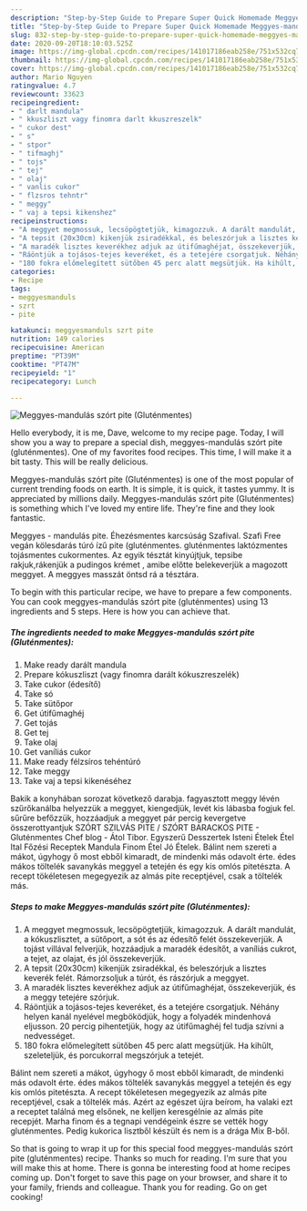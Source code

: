 ```yaml
---
description: "Step-by-Step Guide to Prepare Super Quick Homemade Meggyes-mandulás szórt pite (Gluténmentes)"
title: "Step-by-Step Guide to Prepare Super Quick Homemade Meggyes-mandulás szórt pite (Gluténmentes)"
slug: 832-step-by-step-guide-to-prepare-super-quick-homemade-meggyes-mandulas-szort-pite-glutenmentes
date: 2020-09-20T18:10:03.525Z
image: https://img-global.cpcdn.com/recipes/141017186eab258e/751x532cq70/meggyes-mandulas-szort-pite-glutenmentes-recept-foto.jpg
thumbnail: https://img-global.cpcdn.com/recipes/141017186eab258e/751x532cq70/meggyes-mandulas-szort-pite-glutenmentes-recept-foto.jpg
cover: https://img-global.cpcdn.com/recipes/141017186eab258e/751x532cq70/meggyes-mandulas-szort-pite-glutenmentes-recept-foto.jpg
author: Mario Nguyen
ratingvalue: 4.7
reviewcount: 33623
recipeingredient:
- " darlt mandula"
- " kkuszliszt vagy finomra darlt kkuszreszelk"
- " cukor dest"
- " s"
- " stpor"
- " tifmaghj"
- " tojs"
- " tej"
- " olaj"
- " vanlis cukor"
- " flzsros tehntr"
- " meggy"
- " vaj a tepsi kikenshez"
recipeinstructions:
- "A meggyet megmossuk, lecsöpögtetjük, kimagozzuk. A darált mandulát, a kókuszlisztet, a sütőport, a sót és az édesítő felét összekeverjük. A tojást villával felverjük, hozzáadjuk a maradék édesítőt, a vaníliás cukrot, a tejet, az olajat, és jól összekeverjük."
- "A tepsit (20x30cm) kikenjük zsiradékkal, és beleszórjuk a lisztes keverék felét. Rámorzsoljuk a túrót, és rászórjuk a meggyet."
- "A maradék lisztes keverékhez adjuk az útifűmaghéjat, összekeverjük, és a meggy tetejére szórjuk."
- "Ráöntjük a tojásos-tejes keveréket, és a tetejére csorgatjuk. Néhány helyen kanál nyelével megböködjük, hogy a folyadék mindenhová eljusson. 20 percig pihentetjük, hogy az útifűmaghéj fel tudja szívni a nedvességet."
- "180 fokra előmelegített sütőben 45 perc alatt megsütjük. Ha kihűlt, szeleteljük, és porcukorral megszórjuk a tetejét."
categories:
- Recipe
tags:
- meggyesmanduls
- szrt
- pite

katakunci: meggyesmanduls szrt pite 
nutrition: 149 calories
recipecuisine: American
preptime: "PT39M"
cooktime: "PT47M"
recipeyield: "1"
recipecategory: Lunch

---
```



![Meggyes-mandulás szórt pite (Gluténmentes)](https://img-global.cpcdn.com/recipes/141017186eab258e/751x532cq70/meggyes-mandulas-szort-pite-glutenmentes-recept-foto.jpg)

Hello everybody, it is me, Dave, welcome to my recipe page. Today, I will show you a way to prepare a special dish, meggyes-mandulás szórt pite (gluténmentes). One of my favorites food recipes. This time, I will make it a bit tasty. This will be really delicious.

Meggyes-mandulás szórt pite (Gluténmentes) is one of the most popular of current trending foods on earth. It is simple, it is quick, it tastes yummy. It is appreciated by millions daily. Meggyes-mandulás szórt pite (Gluténmentes) is something which I've loved my entire life. They're fine and they look fantastic.

Meggyes - mandulás pite. Éhezésmentes karcsúság Szafival. Szafi Free vegán kölesdarás túró ízű pite (gluténmentes. gluténmentes laktózmentes tojásmentes cukormentes. Az egyik tésztát kinyújtjuk, tepsibe rakjuk,rákenjük a pudingos krémet , amibe előtte belekeverjük a magozott meggyet. A meggyes masszát öntsd rá a tésztára.


To begin with this particular recipe, we have to prepare a few components. You can cook meggyes-mandulás szórt pite (gluténmentes) using 13 ingredients and 5 steps. Here is how you can achieve that.

<!--inarticleads1-->

##### The ingredients needed to make Meggyes-mandulás szórt pite (Gluténmentes):

1. Make ready  darált mandula
1. Prepare  kókuszliszt (vagy finomra darált kókuszreszelék)
1. Take  cukor (édesítő)
1. Take  só
1. Take  sütőpor
1. Get  útifűmaghéj
1. Get  tojás
1. Get  tej
1. Take  olaj
1. Get  vaníliás cukor
1. Make ready  félzsíros tehéntúró
1. Take  meggy
1. Take  vaj a tepsi kikenéséhez


Bakik a konyhában sorozat következő darabja. fagyasztott meggy lévén szűrőkanálba helyezzük a meggyet, kiengedjük, levét kis lábasba fogjuk fel. sűrűre befőzzük, hozzáadjuk a meggyet pár percig kevergetve összerottyantjuk SZÓRT SZILVÁS PITE / SZÓRT BARACKOS PITE - Gluténmentes Chef blog - Átol Tibor. Egyszerű Desszertek Isteni Ételek Étel Ital Főzési Receptek Mandula Finom Étel Jó Ételek. Bálint nem szereti a mákot, úgyhogy ő most ebből kimaradt, de mindenki más odavolt érte. édes mákos töltelék savanykás meggyel a tetején és egy kis omlós pitetészta. A recept tökéletesen megegyezik az almás pite receptjével, csak a töltelék más. 

<!--inarticleads2-->

##### Steps to make Meggyes-mandulás szórt pite (Gluténmentes):

1. A meggyet megmossuk, lecsöpögtetjük, kimagozzuk. A darált mandulát, a kókuszlisztet, a sütőport, a sót és az édesítő felét összekeverjük. A tojást villával felverjük, hozzáadjuk a maradék édesítőt, a vaníliás cukrot, a tejet, az olajat, és jól összekeverjük.
1. A tepsit (20x30cm) kikenjük zsiradékkal, és beleszórjuk a lisztes keverék felét. Rámorzsoljuk a túrót, és rászórjuk a meggyet.
1. A maradék lisztes keverékhez adjuk az útifűmaghéjat, összekeverjük, és a meggy tetejére szórjuk.
1. Ráöntjük a tojásos-tejes keveréket, és a tetejére csorgatjuk. Néhány helyen kanál nyelével megböködjük, hogy a folyadék mindenhová eljusson. 20 percig pihentetjük, hogy az útifűmaghéj fel tudja szívni a nedvességet.
1. 180 fokra előmelegített sütőben 45 perc alatt megsütjük. Ha kihűlt, szeleteljük, és porcukorral megszórjuk a tetejét.


Bálint nem szereti a mákot, úgyhogy ő most ebből kimaradt, de mindenki más odavolt érte. édes mákos töltelék savanykás meggyel a tetején és egy kis omlós pitetészta. A recept tökéletesen megegyezik az almás pite receptjével, csak a töltelék más. Azért az egészet újra beírom, ha valaki ezt a receptet találná meg elsőnek, ne kelljen keresgélnie az almás pite recepjét. Marha finom és a tegnapi vendégeink észre se vették hogy gluténmentes. Pedig kukorica lisztből készült és nem is a drága Mix B-ből. 

So that is going to wrap it up for this special food meggyes-mandulás szórt pite (gluténmentes) recipe. Thanks so much for reading. I'm sure that you will make this at home. There is gonna be interesting food at home recipes coming up. Don't forget to save this page on your browser, and share it to your family, friends and colleague. Thank you for reading. Go on get cooking!
